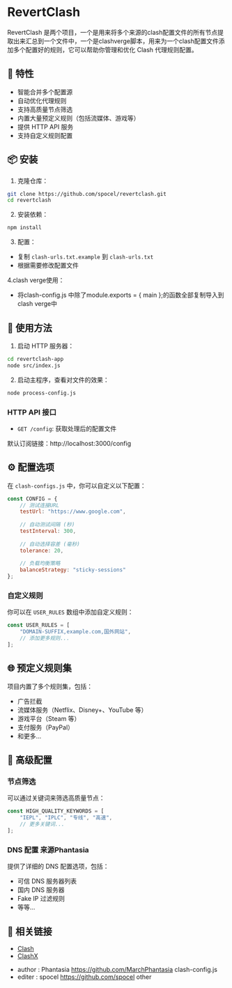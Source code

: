 # RevertClash

RevertClash 是两个项目，一个是用来将多个来源的clash配置文件的所有节点提取出来汇总到一个文件中，一个是clashverge脚本，用来为一个clash配置文件添加多个配置好的规则，它可以帮助你管理和优化 Clash 代理规则配置。

## 🌟 特性

- 智能合并多个配置源
- 自动优化代理规则
- 支持高质量节点筛选
- 内置大量预定义规则（包括流媒体、游戏等）
- 提供 HTTP API 服务
- 支持自定义规则配置

## 📦 安装

1. 克隆仓库：
```bash
git clone https://github.com/spocel/revertclash.git
cd revertclash
```

2. 安装依赖：
```bash
npm install
```

3. 配置：
- 复制 `clash-urls.txt.example` 到 `clash-urls.txt`
- 根据需要修改配置文件

4.clash verge使用：
- 将clash-config.js 中除了module.exports = { main };的函数全部复制导入到clash verge中

## 🚀 使用方法
1. 启动 HTTP 服务器：
```bash
cd revertclash-app
node src/index.js
```

2. 启动主程序，查看对文件的效果：
```bash
node process-config.js
```

### HTTP API 接口

- `GET /config`: 获取处理后的配置文件

默认订阅链接：http://localhost:3000/config

## ⚙️ 配置选项

在 `clash-configs.js` 中，你可以自定义以下配置：

```javascript
const CONFIG = {
    // 测试连接URL
    testUrl: "https://www.google.com",
    
    // 自动测试间隔 (秒)
    testInterval: 300,
    
    // 自动选择容差 (毫秒)
    tolerance: 20,
    
    // 负载均衡策略
    balanceStrategy: "sticky-sessions"
};
```

### 自定义规则

你可以在 `USER_RULES` 数组中添加自定义规则：

```javascript
const USER_RULES = [
    "DOMAIN-SUFFIX,example.com,国外网站",
    // 添加更多规则...
];
```
## 🌐 预定义规则集

项目内置了多个规则集，包括：

- 广告拦截
- 流媒体服务（Netflix、Disney+、YouTube 等）
- 游戏平台（Steam 等）
- 支付服务（PayPal）
- 和更多...

## 🔧 高级配置

### 节点筛选

可以通过关键词来筛选高质量节点：

```javascript
const HIGH_QUALITY_KEYWORDS = [
    "IEPL", "IPLC", "专线", "高速",
    // 更多关键词...
];
```

### DNS 配置 来源Phantasia

提供了详细的 DNS 配置选项，包括：
- 可信 DNS 服务器列表
- 国内 DNS 服务器
- Fake IP 过滤规则
- 等等...

## 🔗 相关链接

- [Clash](https://github.com/Dreamacro/clash)
- [ClashX](https://github.com/yichengchen/clashX)

 * author : Phantasia https://github.com/MarchPhantasia clash-config.js
 * editer : spocel https://github.com/spocel other 
